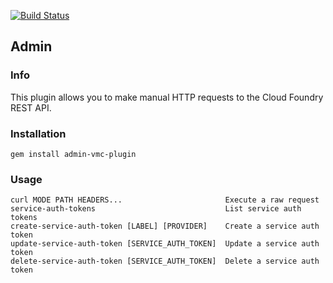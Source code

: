 [![Build Status](https://travis-ci.org/cloudfoundry/admin-vmc-plugin.png)](https://travis-ci.org/cloudfoundry/admin-vmc-plugin)

## Admin
### Info
This plugin allows you to make manual HTTP requests to the Cloud Foundry REST API.

### Installation
```
gem install admin-vmc-plugin
```

### Usage

```
curl MODE PATH HEADERS...                       Execute a raw request
service-auth-tokens                           	List service auth tokens
create-service-auth-token [LABEL] [PROVIDER]  	Create a service auth token
update-service-auth-token [SERVICE_AUTH_TOKEN]	Update a service auth token
delete-service-auth-token [SERVICE_AUTH_TOKEN]	Delete a service auth token
```
